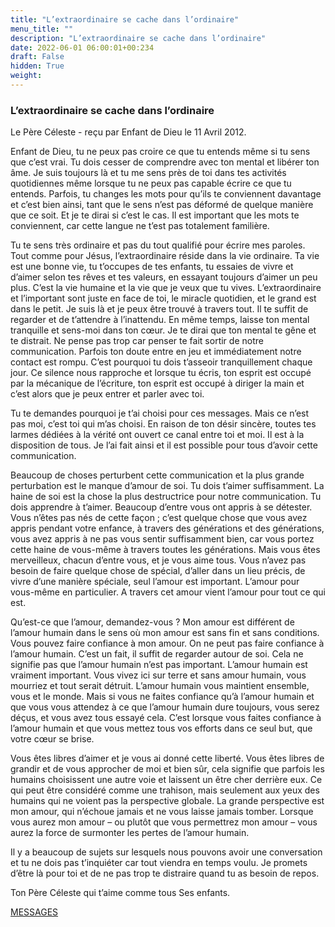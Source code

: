 ```yaml
---
title: "L’extraordinaire se cache dans l’ordinaire"
menu_title: ""
description: "L’extraordinaire se cache dans l’ordinaire"
date: 2022-06-01 06:00:01+00:234
draft: False
hidden: True
weight:
---
```

### L’extraordinaire se cache dans l’ordinaire

Le Père Céleste - reçu par Enfant de Dieu le 11 Avril 2012.

Enfant de Dieu, tu ne peux pas croire ce que tu entends même si tu sens que c’est vrai. Tu dois cesser de comprendre avec ton mental et libérer ton âme. Je suis toujours là et tu me sens près de toi dans tes activités quotidiennes même lorsque tu ne peux pas capable écrire ce que tu entends. Parfois, tu changes les mots pour qu’ils te conviennent davantage et c’est bien ainsi, tant que le sens n’est pas déformé de quelque manière que ce soit. Et je te dirai si c’est le cas. Il est important que les mots te conviennent, car cette langue ne t’est pas totalement familière.

Tu te sens très ordinaire et pas du tout qualifié pour écrire mes paroles. Tout comme pour Jésus, l’extraordinaire réside dans la vie ordinaire. Ta vie est une bonne vie, tu t’occupes de tes enfants, tu essaies de vivre et d’aimer selon tes rêves et tes valeurs, en essayant toujours d’aimer un peu plus. C’est la vie humaine et la vie que je veux que tu vives. L’extraordinaire et l’important sont juste en face de toi, le miracle quotidien, et le grand est dans le petit. Je suis là et je peux être trouvé à travers tout. Il te suffit de regarder et de t’attendre à l’inattendu. En même temps, laisse ton mental tranquille et sens-moi dans ton cœur. Je te dirai que ton mental te gêne et te distrait. Ne pense pas trop car penser te fait sortir de notre communication. Parfois ton doute entre en jeu et immédiatement notre contact est rompu. C’est pourquoi tu dois t’asseoir tranquillement chaque jour. Ce silence nous rapproche et lorsque tu écris, ton esprit est occupé par la mécanique de l’écriture, ton esprit est occupé à diriger la main et c’est alors que je peux entrer et parler avec toi.

Tu te demandes pourquoi je t’ai choisi pour ces messages. Mais ce n’est pas moi, c’est toi qui m’as choisi. En raison de ton désir sincère, toutes tes larmes dédiées à la vérité ont ouvert ce canal entre toi et moi. Il est à la disposition de tous. Je l’ai fait ainsi et il est possible pour tous d’avoir cette communication.

Beaucoup de choses perturbent cette communication et la plus grande perturbation est le manque d’amour de soi. Tu dois t’aimer suffisamment. La haine de soi est la chose la plus destructrice pour notre communication. Tu dois apprendre à t’aimer. Beaucoup d’entre vous ont appris à se détester. Vous n’êtes pas nés de cette façon ; c’est quelque chose que vous avez appris pendant votre enfance, à travers des générations et des générations, vous avez appris à ne pas vous sentir suffisamment bien, car vous portez cette haine de vous-même à travers toutes les générations. Mais vous êtes merveilleux, chacun d’entre vous, et je vous aime tous. Vous n’avez pas besoin de faire quelque chose de spécial, d’aller dans un lieu précis, de vivre d’une manière spéciale, seul l’amour est important. L’amour pour vous-même en particulier. A travers cet amour vient l’amour pour tout ce qui est.

Qu’est-ce que l’amour, demandez-vous ? Mon amour est différent de l’amour humain dans le sens où mon amour est sans fin et sans conditions. Vous pouvez faire confiance à mon amour. On ne peut pas faire confiance à l’amour humain. C’est un fait, il suffit de regarder autour de soi. Cela ne signifie pas que l’amour humain n’est pas important. L’amour humain est vraiment important. Vous vivez ici sur terre et sans amour humain, vous mourriez et tout serait détruit. L’amour humain vous maintient ensemble, vous et le monde. Mais si vous ne faites confiance qu’à l’amour humain et que vous vous attendez à ce que l’amour humain dure toujours, vous serez déçus, et vous avez tous essayé cela. C’est lorsque vous faites confiance à l’amour humain et que vous mettez tous vos efforts dans ce seul but, que votre cœur se brise.

Vous êtes libres d’aimer et je vous ai donné cette liberté. Vous êtes libres de grandir et de vous approcher de moi et bien sûr, cela signifie que parfois les humains choisissent une autre voie et laissent un être cher derrière eux. Ce qui peut être considéré comme une trahison, mais seulement aux yeux des humains qui ne voient pas la perspective globale. La grande perspective est mon amour, qui n’échoue jamais et ne vous laisse jamais tomber. Lorsque vous aurez mon amour – ou plutôt que vous permettrez mon amour – vous aurez la force de surmonter les pertes de l’amour humain.

Il y a beaucoup de sujets sur lesquels nous pouvons avoir une conversation et tu ne dois pas t’inquiéter car tout viendra en temps voulu. Je promets d’être là pour toi et de ne pas trop te distraire quand tu as besoin de repos.

Ton Père Céleste qui t’aime comme tous Ses enfants.

[MESSAGES](fr-contemporary-messages/fr-contemporary-messages-by-date-order/fr-contemporary-messages-2012/)

